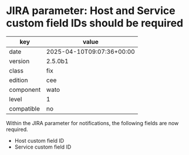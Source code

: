 [//]: # (werk v2)
# JIRA parameter: Host and Service custom field IDs should be required

key        | value
---------- | ---
date       | 2025-04-10T09:07:36+00:00
version    | 2.5.0b1
class      | fix
edition    | cee
component  | wato
level      | 1
compatible | no

Within the JIRA parameter for notifications, the following fields
are now required.

* Host custom field ID
* Service custom field ID


